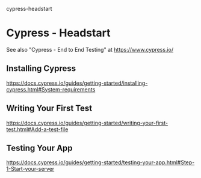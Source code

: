 cypress-headstart
# Cypress - Headstart

See also "Cypress - End to End Testing" at https://www.cypress.io/

## Installing Cypress

https://docs.cypress.io/guides/getting-started/installing-cypress.html#System-requirements

## Writing Your First Test

https://docs.cypress.io/guides/getting-started/writing-your-first-test.html#Add-a-test-file

## Testing Your App

https://docs.cypress.io/guides/getting-started/testing-your-app.html#Step-1-Start-your-server
